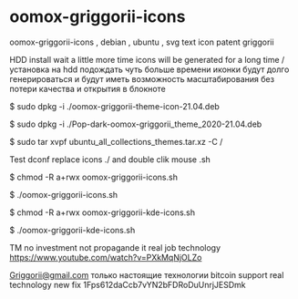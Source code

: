 # oomox-griggorii-icons
oomox-griggorii-icons , debian , ubuntu , svg text icon patent griggorii

HDD install wait a little more time icons will be generated for a long time / установка на hdd подождать чуть больше времени иконки будут долго генерироваться и будут иметь возможность масштабирования без потери качества и открытия в блокноте

$ sudo dpkg -i ./oomox-griggorii-theme-icon-21.04.deb

$ sudo dpkg -i ./Pop-dark-oomox-griggorii_theme_2020-21.04.deb

$ sudo tar xvpf ubuntu_all_collections_themes.tar.xz -C / 

Test dconf replace icons ./ and double clik mouse .sh

$ chmod -R a+rwx oomox-griggorii-icons.sh

$ ./oomox-griggorii-icons.sh

$ chmod -R a+rwx oomox-griggorii-kde-icons.sh

$ ./oomox-griggorii-kde-icons.sh

TM no investment not propagande it real job technology https://www.youtube.com/watch?v=PXkMqNjOLZo 

Griggorii@gmail.com только настоящие технологии bitcoin support real technology new fix 1Fps612daCcb7vYN2bFDRoDuUnrjJESDmk
